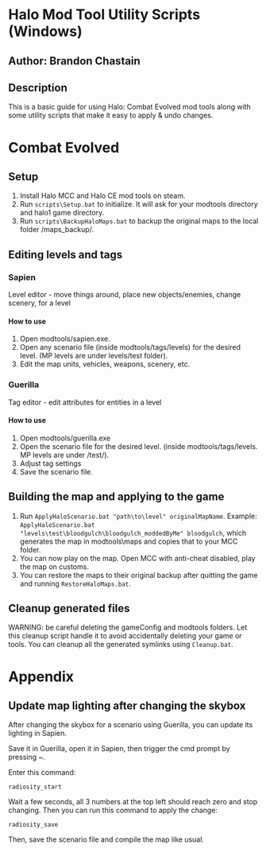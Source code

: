 # Halo Mod Tool Utility Scripts (Windows)
Author: Brandon Chastain
----

## Description
This is a basic guide for using Halo: Combat Evolved mod tools along with some utility scripts that make it easy to apply & undo changes.


# Combat Evolved


## Setup
1. Install Halo MCC and Halo CE mod tools on steam.
2. Run `scripts\Setup.bat` to initialize. It will ask for your modtools directory and halo1 game directory.
3. Run `scripts\BackupHaloMaps.bat` to backup the original maps to the local folder /maps_backup/.


## Editing levels and tags


### Sapien
Level editor - move things around, place new objects/enemies, change scenery, for a level


#### How to use
1. Open modtools/sapien.exe.
2. Open any scenario file (inside modtools/tags/levels) for the desired level. (MP levels are under levels/test folder).
3. Edit the map units, vehicles, weapons, scenery, etc.


### Guerilla
Tag editor - edit attributes for entities in a level


#### How to use
1. Open modtools/guerilla.exe
2. Open the scenario file for the desired level. (inside modtools/tags/levels. MP levels are under /test/).
3. Adjust tag settings
4. Save the scenario file.


## Building the map and applying to the game
1. Run `ApplyHaloScenario.bat "path\to\level" originalMapName`. Example: `ApplyHaloScenario.bat "levels\test\bloodgulch\bloodgulch_moddedByMe" bloodgulch`, which generates the map in modtools\maps and copies that to your MCC folder.
2. You can now play on the map. Open MCC with anti-cheat disabled, play the map on customs.
3. You can restore the maps to their original backup after quitting the game and running `RestoreHaloMaps.bat`.

## Cleanup generated files
WARNING: be careful deleting the gameConfig and modtools folders. Let this cleanup script handle it to avoid accidentally deleting your game or tools.
You can cleanup all the generated symlinks using `Cleanup.bat`.


# Appendix


## Update map lighting after changing the skybox
After changing the skybox for a scenario using Guerilla,
you can update its lighting in Sapien.

Save it in Guerilla, open it in Sapien, then trigger the cmd prompt by pressing ~.

Enter this command:
```
radiosity_start
```

Wait a few seconds, all 3 numbers at the top left should reach zero and stop changing. Then you can run this command to apply the change:

```
radiosity_save
```

Then, save the scenario file and compile the map like usual.